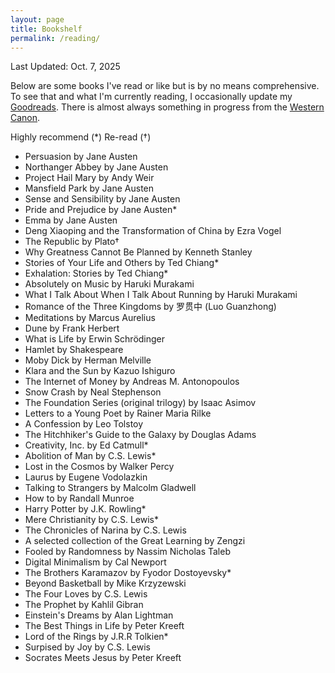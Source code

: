 ```yaml
---
layout: page
title: Bookshelf
permalink: /reading/
---
```


Last Updated: Oct. 7, 2025

Below are some books I've read or like but is by no means comprehensive. To see that and what I'm currently reading, I occasionally update my [Goodreads](https://www.goodreads.com/user/show/68725952-newton). There is almost always something in progress from the [Western Canon](https://newtonkwan.com/westerncanon/).

Highly recommend (*)
Re-read (†)
- Persuasion by Jane Austen
- Northanger Abbey by Jane Austen
- Project Hail Mary by Andy Weir
- Mansfield Park by Jane Austen
- Sense and Sensibility by Jane Austen
- Pride and Prejudice by Jane Austen*
- Emma by Jane Austen
- Deng Xiaoping and the Transformation of China by Ezra Vogel
- The Republic by Plato†
- Why Greatness Cannot Be Planned by Kenneth Stanley 
- Stories of Your Life and Others by Ted Chiang*
- Exhalation: Stories by Ted Chiang*
- Absolutely on Music by Haruki Murakami
- What I Talk About When I Talk About Running by Haruki Murakami
- Romance of the Three Kingdoms by 罗贯中 (Luo Guanzhong)
- Meditations by Marcus Aurelius
- Dune by Frank Herbert
- What is Life by Erwin Schrödinger
- Hamlet by Shakespeare
- Moby Dick by Herman Melville
- Klara and the Sun by Kazuo Ishiguro
- The Internet of Money by Andreas M. Antonopoulos
- Snow Crash by Neal Stephenson
- The Foundation Series (original trilogy) by Isaac Asimov
- Letters to a Young Poet by Rainer Maria Rilke
- A Confession by Leo Tolstoy
- The Hitchhiker's Guide to the Galaxy by Douglas Adams
- Creativity, Inc. by Ed Catmull*
- Abolition of Man by C.S. Lewis*
- Lost in the Cosmos by Walker Percy
- Laurus by Eugene Vodolazkin
- Talking to Strangers by Malcolm Gladwell
- How to by Randall Munroe
- Harry Potter by J.K. Rowling*
- Mere Christianity by C.S. Lewis*
- The Chronicles of Narina by C.S. Lewis
- A selected collection of the Great Learning by Zengzi
- Fooled by Randomness by Nassim Nicholas Taleb
- Digital Minimalism by Cal Newport
- The Brothers Karamazov by Fyodor Dostoyevsky*
- Beyond Basketball by Mike Krzyzewski
- The Four Loves by C.S. Lewis
- The Prophet by Kahlil Gibran
- Einstein's Dreams by Alan Lightman
- The Best Things in Life by Peter Kreeft
- Lord of the Rings by J.R.R Tolkien*
- Surpised by Joy by C.S. Lewis 
- Socrates Meets Jesus by Peter Kreeft